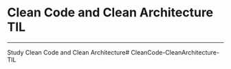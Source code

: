 # Clean Code and Clean Architecture TIL
---
Study Clean Code and Clean Architecture# CleanCode-CleanArchitecture-TIL

